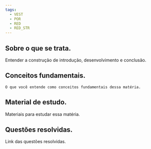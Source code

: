 ```yaml
---
tags:
  - VEST
  - POR
  - RED
  - RED_STR
---
```

## Sobre o que se trata.

Entender a construção de introdução, desenvolvimento e conclusão.
## Conceitos fundamentais.

	O que você entende como conceitos fundamentais dessa matéria.
## Material de estudo.

Materiais para estudar essa matéria.
## Questões resolvidas.

Link das questões resolvidas.